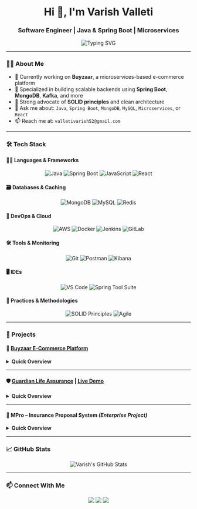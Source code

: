 <h1 align="center">Hi 👋, I'm Varish Valleti</h1>
<h3 align="center">Software Engineer | Java & Spring Boot | Microservices</h3>

<p align="center">
  <img src="https://readme-typing-svg.herokuapp.com?font=Fira+Code&size=22&pause=1000&color=F7F7F7&center=true&vCenter=true&width=650&lines=Full+Stack+Developer;Java+%7C+Spring+Boot+%7C+Microservices;MongoDB+%7C+MySQL+%7C+Redis;React;Building+Buyzaar+E-Commerce+Platform" alt="Typing SVG" />
</p>

---

### 👨‍💼 About Me

- 🚀 Currently working on **Buyzaar**, a microservices-based e-commerce platform  
- 🔧 Specialized in building scalable backends using **Spring Boot**, **MongoDB**, **Kafka**, and more  
- 🧠 Strong advocate of **SOLID principles** and clean architecture  
- 💬 Ask me about: `Java`, `Spring Boot`, `MongoDB`, `MySQL`, `Microservices`, or `React`  
- 📫 Reach me at: `valletivarish52@gmail.com`

---

### 🛠️ Tech Stack

#### 🧑‍💻 Languages & Frameworks
<p align="center">
  <img src="https://img.shields.io/badge/Java-ED8B00?style=flat-square&logo=openjdk&logoColor=white" alt="Java"/>
  <img src="https://img.shields.io/badge/Spring Boot-6DB33F?style=flat-square&logo=spring&logoColor=white" alt="Spring Boot"/>
  <img src="https://img.shields.io/badge/JavaScript-F7DF1E?style=flat-square&logo=javascript&logoColor=black" alt="JavaScript"/>
  <img src="https://img.shields.io/badge/React-20232A?style=flat-square&logo=react&logoColor=61DAFB" alt="React"/>
</p>

#### 🗃️ Databases & Caching
<p align="center">
  <img src="https://img.shields.io/badge/MongoDB-4EA94B?style=flat-square&logo=mongodb&logoColor=white" alt="MongoDB"/>
  <img src="https://img.shields.io/badge/MySQL-00758F?style=flat-square&logo=mysql&logoColor=white" alt="MySQL"/>
  <img src="https://img.shields.io/badge/Redis-DC382D?style=flat-square&logo=redis&logoColor=white" alt="Redis"/>
</p>

#### 🚀 DevOps & Cloud
<p align="center">
  <img src="https://img.shields.io/badge/AWS-232F3E?style=flat-square&logo=amazonaws&logoColor=white" alt="AWS"/>
  <img src="https://img.shields.io/badge/Docker-2496ED?style=flat-square&logo=docker&logoColor=white" alt="Docker"/>
  <img src="https://img.shields.io/badge/Jenkins-D24939?style=flat-square&logo=jenkins&logoColor=white" alt="Jenkins"/>
  <img src="https://img.shields.io/badge/GitLab-FC6D26?style=flat-square&logo=gitlab&logoColor=white" alt="GitLab"/>
</p>

#### 🛠️ Tools & Monitoring
<p align="center">
  <img src="https://img.shields.io/badge/Git-F05032?style=flat-square&logo=git&logoColor=white" alt="Git"/>
  <img src="https://img.shields.io/badge/Postman-FF6C37?style=flat-square&logo=postman&logoColor=white" alt="Postman"/>
  <img src="https://img.shields.io/badge/Kibana-005571?style=flat-square&logo=elastic&logoColor=white" alt="Kibana"/>
</p>

#### 🖥️ IDEs
<p align="center">
  <img src="https://img.shields.io/badge/VS Code-007ACC?style=flat-square&logo=visualstudiocode&logoColor=white" alt="VS Code"/>
  <img src="https://img.shields.io/badge/STS-Spring Tool Suite-6DB33F?style=flat-square&logo=spring&logoColor=white" alt="Spring Tool Suite"/>
</p>

#### 📐 Practices & Methodologies
<p align="center">
  <img src="https://img.shields.io/badge/SOLID-Principles-0A66C2?style=flat-square" alt="SOLID Principles"/>
  <img src="https://img.shields.io/badge/Agile-Development-FCA121?style=flat-square&logo=scrumalliance&logoColor=black" alt="Agile"/>
</p>

---

### 🚀 Projects

#### 🛒 [Buyzaar E-Commerce Platform](https://github.com/valletivarish)
<details>
  <summary><strong>Quick Overview</strong></summary>

  A modular and scalable microservices-based e-commerce application.

  - 🧱 Services: Product, User, Cart, Order, Payment  
  - ⚙️ Backend: Spring Boot, MongoDB, Redis, Kafka  
  - 🔐 Security: JWT Authentication with Role-Based Access  
  - 🌐 Frontend: Built with React  
</details>

---

#### 🛡️ [Guardian Life Assurance](https://github.com/valletivarish/Final-Cap-Stone-Project) | [Live Demo](https://guardianlifeassurance.vercel.app)
<details>
  <summary><strong>Quick Overview</strong></summary>

  Insurance lifecycle management platform for policy and claims handling.

  - 📄 Features: Policies, Claims, Payments, Commissions  
  - 👥 Role-based dashboards for Admin, Agent, Employee, Customer  
  - 📊 Real-time analytics with interactive charts  
  - 🔧 Stack: Spring Boot, React, MySQL, Redis  
</details>

---

#### 🔐 MPro – Insurance Proposal System *(Enterprise Project)*
<details>
  <summary><strong>Quick Overview</strong></summary>

  A 6-stage modular flow for insurance proposal generation used by Max Life.

  - 🧩 Flow: Customer → Product → Personal → Lifestyle → Verification → Payment  
  - 🛠️ Tech Stack: Java 21, Spring Boot, MongoDB, Redis, React, Node.js  
  - 🔒 OTP login with Redis throttling (3 attempts)  
  - ⚡ High-performance async APIs  
  - 🚀 Blue-green deployments with feature flag control  
</details>

---

### 📈 GitHub Stats

<p align="center">
  <img src="https://github-readme-stats.vercel.app/api?username=valletivarish&show_icons=true&count_private=true&hide=prs,issues,contribs&theme=radical" alt="Varish's GitHub Stats"/>
</p>

---

### 📫 Connect With Me

<p align="center">
  <a href="https://valletivarishdev.vercel.app" target="_blank"><img src="https://img.shields.io/badge/Portfolio-000000?style=for-the-badge&logo=vercel&logoColor=white"/></a>
  <a href="https://linkedin.com/in/valletivarish" target="_blank"><img src="https://img.shields.io/badge/LinkedIn-0077B5?style=for-the-badge&logo=linkedin&logoColor=white"/></a>
  <a href="https://github.com/valletivarish" target="_blank"><img src="https://img.shields.io/badge/GitHub-181717?style=for-the-badge&logo=github&logoColor=white"/></a>
</p>
